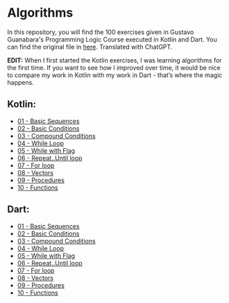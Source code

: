 
# Algorithms

In this repository, you will find the 100 exercises given in Gustavo Guanabara's Programming Logic Course executed in Kotlin and Dart. You can find the original file in [here](https://www.cursoemvideo.com/wp-content/uploads/2019/08/exercicios-algoritmos.pdf). Translated with ChatGPT.

**EDIT:** When I first started the Kotlin exercises, I was learning algorithms for the first time. If you want to see how I improved over time, it would be nice to compare my work in Kotlin with my work in Dart - that’s where the magic happens.

## Kotlin:
- [01 - Basic Sequences](https://github.com/julianasalafia/Algorithms/tree/master/Kotlin/src/main/kotlin/a_basic_control_structures)
- [02 - Basic Conditions](https://github.com/julianasalafia/Algorithms/tree/master/Kotlin/src/main/kotlin/b_basic_conditions)
- [03 - Compound Conditions](https://github.com/julianasalafia/Algorithms/tree/master/Kotlin/src/main/kotlin/c_compound_conditions)
- [04 - While Loop](https://github.com/julianasalafia/Algorithms/tree/master/Kotlin/src/main/kotlin/d_while_loops)
- [05 - While with Flag](https://github.com/julianasalafia/Algorithms/tree/master/Kotlin/src/main/kotlin/e_while_flag)
- [06 - Repeat..Until loop](https://github.com/julianasalafia/Algorithms/tree/master/Kotlin/src/main/kotlin/f_repeat_until_loop)
- [07 - For loop](https://github.com/julianasalafia/Algorithms/tree/master/Kotlin/src/main/kotlin/g_for_loop)
- [08 - Vectors](https://github.com/julianasalafia/Algorithms/tree/master/Kotlin/src/main/kotlin/h_vectors)
- [09 - Procedures](https://github.com/julianasalafia/Algorithms/tree/master/Kotlin/src/main/kotlin/i_procedures)
- [10 - Functions](https://github.com/julianasalafia/Algorithms/tree/master/Kotlin/src/main/kotlin/j_functions)

## Dart:
- [01 - Basic Sequences](https://github.com/julianasalafia/Algorithms/tree/master/Dart/a_basic_control_structure)
- [02 - Basic Conditions](https://github.com/julianasalafia/Algorithms/tree/master/Dart/b_basic_conditions)
- [03 - Compound Conditions](https://github.com/julianasalafia/Algorithms/tree/master/Dart/c_compound_conditions)
- [04 - While Loop](https://github.com/julianasalafia/Algorithms/tree/master/Dart/d_while_loops)
- [05 - While with Flag](https://github.com/julianasalafia/Algorithms/tree/master/Dart/e_while_flag)
- [06 - Repeat..Until loop](https://github.com/julianasalafia/Algorithms/tree/master/Dart/f_repeat_untill_loop)
- [07 - For loop](https://github.com/julianasalafia/Algorithms/tree/master/Dart/g_for_loop)
- [08 - Vectors]()
- [09 - Procedures]()
- [10 - Functions]()
